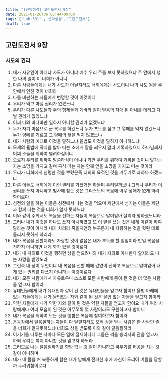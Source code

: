 ```yaml
---
title: "[신약성경] 고린도전서 9장"
date: 2021-01-26T06:03:44+09:00
tags: ['Lab-301' ,'신약성경','고린도전서']
draft: true
---
```

## 고린도전서 9장
### 사도의 권리 
1. 내가 자유인이 아니냐 사도가 아니냐 예수 우리 주를 보지 못하였으냐 주 안에서 행한 나의 일이 이 너희가 아니냐
2. 다른 사람들에게는 내가 사도가 아닐지라도 너희에게는 사도이니 나의 사도 됨을 주 안에서 인친 것이 너희라
3. 나를 비판하는 자들에게 변명할 것이 이것이니
4. 우리가 먹고 마실 권리가 없겠느냐 
5. 우리가 다른 사도들과 주의 형제들과 게바와 같이 믿음의 자매 된 아내를 데리고 다닐 권리가 없겠느냐
6. 어찌 나와 바나바만 일하지 아니할 권리가 없겠느냐
7. 누가 자기 마음으로 군 복무를 하겠느냐 누가 포도를 심고 그 열매를 먹지 않겠느냐 누가 양떼를 기르고 그 양때의 젖을 먹지 않겠느냐
8. 내가 사람의 예대로 이것을 말하느냐 율법도 이것을 말하지 아니하느냐
9. 모세의 율법에 곡식을 밣아 떠는 소에게 망을 씌우지 말라 기록하였으니 하나님께서 어찌 소들을 위하여 염려하심이냐
10. 오로지 우리를 위하여 말씀하심이 아니냐 과연 우리를 위하여 기록된 것이니 밭가는 자는 소망을 가지고 갈며 곡식 떠는 자는 함께 얻을 소망을 가지고 떠는 것이라
11. 우리가 너희에게 신령한 것을 뿌렸은즉 너희의 육적인 것을 거두기로 과하다 하겠느냐
12. 다른 이들도 너희에게 이런 권리를 가졌거든 하물며 우리일까보냐 그러나 우리가 이 권리를 쓰지 아니하고 범사에 참는 것은 그리스도의 복음에 아무 장애가 없게 하려 함이로다
13. 성전의 일을 하는 이들은 성전에서 나는 것을 먹으며 제단에서 섬기는 이들은 제단과 함께 나는 것을 너희가 알지 못하느냐
14. 이와 같이 주께서도 복음을 전하는 자들이 복음으로 말미암아 살리라 명하셨느니라
15. 그러나 내가 이것을 하나도 쓰지 아니하였고 또 이 말을 쓰는 것은 내게 이같이 하여 달라는 것이 아니라 내가 차리라 죽을지언정 누구든지 내 자랑하는 것을 헛된 데로 돌리지 못하게 하리라
16. 내가 복음을 전할지라도 자랑할 것이 없음은 내가 부득불 할 일임이라 만일 복음을 전하지 아니하면 내게 화가 있을 것이로다
17. 내가 내 자의로 이것을 행하면 상을 얻으려니와 내가 자의로 아니한다 할지라도 나는 사명을 받았노라
18. 그런즉 내 상이 무엇이냐 내 복음을 전할 때에 값없이 전하고 복음으로 말미암아 내게 있는 권리를 다쓰지 아니하는 이것이로다
19. 내가 모든 사람에게서 자유로우나 스스로 모든 사람에게 종이 된 것은 더 많은 사람을 얻고자 함이라 
20. 유대인들에게 내가 유대인과 같이 된 것은 유대인들을 얻고자 함이요 율법 아래에 있는 자들에게는 내가 율법없는 자와 같이 된 것은 율법 없는 자들을 얻고자 함이라 
22. 약한 자들에게 내가 약한 자와 같이 된 것은 약한 자들을 얻고자 함이요 내가 여러 사람에게다 여러 모습이 된 것은 아무쪼록 몇 사람이라도 구원하고자 함이니
23. 내가 복음을 위하여 모든 것을 행함은 복음에 참여하고자 함이라
24. 운동장에서 달음질하는 자들이 다 달릴지라도 오직 상을 받는 사람은 한 사람인 줄을 너희가 알지못하느냐 너희도 상을 받도록 이와 같이 달음질하라
25. 이기기를 다투는 자마다 모든 일에 절제하나니 그들은 썩을 승리자의 관을 얻고자 하되 우리는 썩지 아니할 것을 얻고자 하노라
26. 그러므로 나는 달음질하기를 향방 없는 것 같이 하니하고 싸우기를 허공을 치는 것 같이 아니하며
27. 내가 내 몸을 쳐 복종하게 함은 내가 남에게 전파한 후에 자신이 도리어 버림을 당할까 두려워함이로다
***

